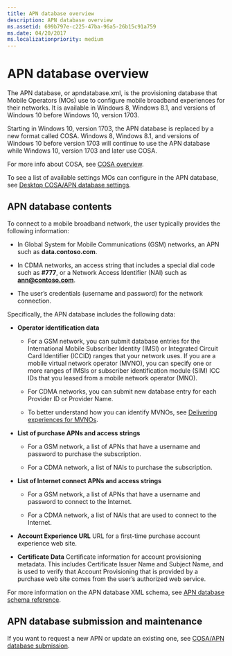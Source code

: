 ```yaml
---
title: APN database overview
description: APN database overview
ms.assetid: 699b797e-c225-47ba-96a5-26b15c91a759
ms.date: 04/20/2017
ms.localizationpriority: medium
---
```


# APN database overview

The APN database, or apndatabase.xml, is the provisioning database that Mobile Operators (MOs) use to configure mobile broadband experiences for their networks. It is available in Windows 8, Windows 8.1, and versions of Windows 10 before Windows 10, version 1703.

Starting in Windows 10, version 1703, the APN database is replaced by a new format called COSA. Windows 8, Windows 8.1, and versions of Windows 10 before version 1703 will continue to use the APN database while Windows 10, version 1703 and later use COSA. 

For more info about COSA, see [COSA overview](cosa-overview.md).

To see a list of available settings MOs can configure in the APN database, see [Desktop COSA/APN database settings](desktop-cosa-apn-database-settings.md).

## <span id="apndbcon"></span><span id="APNDBCON"></span>APN database contents


To connect to a mobile broadband network, the user typically provides the following information:

- In Global System for Mobile Communications (GSM) networks, an APN such as **data.contoso.com**.

- In CDMA networks, an access string that includes a special dial code such as **\#777**, or a Network Access Identifier (NAI) such as <strong>ann@contoso.com</strong>.

- The user’s credentials (username and password) for the network connection.

Specifically, the APN database includes the following data:

-   **Operator identification data**

    -   For a GSM network, you can submit database entries for the International Mobile Subscriber Identity (IMSI) or Integrated Circuit Card Identifier (ICCID) ranges that your network uses. If you are a mobile virtual network operator (MVNO), you can specify one or more ranges of IMSIs or subscriber identification module (SIM) ICC IDs that you leased from a mobile network operator (MNO).

    -   For CDMA networks, you can submit new database entry for each Provider ID or Provider Name.

    -   To better understand how you can identify MVNOs, see [Delivering experiences for MVNOs](delivering-experiences-for-mvnos.md).

-   **List of purchase APNs and access strings**

    -   For a GSM network, a list of APNs that have a username and password to purchase the subscription.

    -   For a CDMA network, a list of NAIs to purchase the subscription.

-   **List of Internet connect APNs and access strings**

    -   For a GSM network, a list of APNs that have a username and password to connect to the Internet.

    -   For a CDMA network, a list of NAIs that are used to connect to the Internet.

-   **Account Experience URL** URL for a first-time purchase account experience web site.

-   **Certificate Data** Certificate information for account provisioning metadata. This includes Certificate Issuer Name and Subject Name, and is used to verify that Account Provisioning that is provided by a purchase web site comes from the user’s authorized web service.

For more information on the APN database XML schema, see [APN database schema reference](apn-schema-definition.md).

## <span id="abndbsub"></span><span id="ABNDBSUB"></span>APN database submission and maintenance


If you want to request a new APN or update an existing one, see [COSA/APN database submission](planning-your-desktop-cosa-apn-database-submission.md).
 





